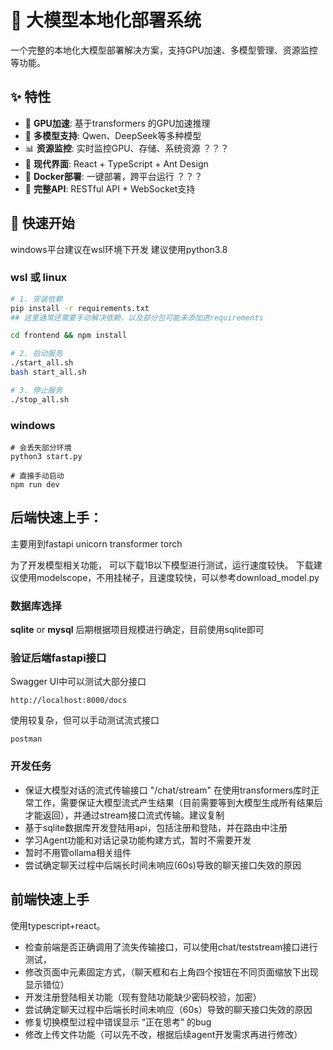 # 🤖 大模型本地化部署系统

一个完整的本地化大模型部署解决方案，支持GPU加速、多模型管理、资源监控等功能。

## ✨ 特性

- 🚀 **GPU加速**: 基于transformers 的GPU加速推理
- 🎯 **多模型支持**: Qwen、DeepSeek等多种模型
- 📊 **资源监控**: 实时监控GPU、存储、系统资源           ？？？
- 🎨 **现代界面**: React + TypeScript + Ant Design   
- 🐳 **Docker部署**: 一键部署，跨平台运行               ？？？
- 🔧 **完整API**: RESTful API + WebSocket支持

## 🚀 快速开始

windows平台建议在wsl环境下开发
建议使用python3.8

### wsl 或 linux
```bash
# 1. 安装依赖
pip install -r requirements.txt
## 这里通常还需要手动解决依赖，以及部分包可能未添加进requirements 

cd frontend && npm install

# 2. 启动服务
./start_all.sh
bash start_all.sh

# 3. 停止服务
./stop_all.sh

```

### windows

```shell
# 会丢失部分环境
python3 start.py

# 直接手动启动
npm run dev
```


## 后端快速上手：


主要用到fastapi unicorn transformer torch

为了开发模型相关功能，
可以下载1B以下模型进行测试，运行速度较快。
下载建议使用modelscope，不用挂梯子，且速度较快，可以参考download_model.py

### 数据库选择


**sqlite** or **mysql**
后期根据项目规模进行确定，目前使用sqlite即可


### 验证后端fastapi接口

 Swagger UI中可以测试大部分接口
```
http://localhost:8000/docs
```

使用较复杂，但可以手动测试流式接口
```
postman 
```


### 开发任务
* 保证大模型对话的流式传输接口 "/chat/stream" 在使用transformers库时正常工作，需要保证大模型流式产生结果（目前需要等到大模型生成所有结果后才能返回），并通过stream接口流式传输。建议复制
* 基于sqlite数据库开发登陆用api，包括注册和登陆，并在路由中注册
* 学习Agent功能和对话记录功能构建方式，暂时不需要开发
* 暂时不用管ollama相关组件
* 尝试确定聊天过程中后端长时间未响应(60s)导致的聊天接口失效的原因

## 前端快速上手
使用typescript+react。

* 检查前端是否正确调用了流失传输接口，可以使用chat/teststream接口进行测试，
* 修改页面中元素固定方式，（聊天框和右上角四个按钮在不同页面缩放下出现显示错位）
* 开发注册登陆相关功能（现有登陆功能缺少密码校验，加密）
* 尝试确定聊天过程中后端长时间未响应（60s）导致的聊天接口失效的原因
* 修复切换模型过程中错误显示 “正在思考” 的bug
* 修改上传文件功能（可以先不改，根据后续agent开发需求再进行修改）